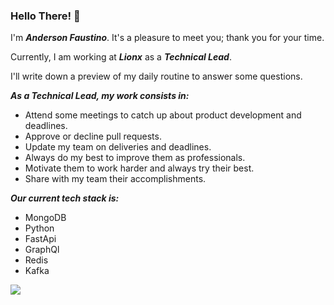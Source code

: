 ### Hello There! 👋


I'm ***Anderson Faustino***. It's a pleasure to meet you; thank you for your time.

Currently, I am working at ***Lionx*** as a ***Technical Lead***.

I'll write down a preview of my daily routine to answer some questions.

***As a Technical Lead, my work consists in:***
- Attend some meetings to catch up about product development and deadlines.
- Approve or decline pull requests.
- Update my team on deliveries and deadlines.
- Always do my best to improve them as professionals.
- Motivate them to work harder and always try their best.
- Share with my team their accomplishments.
	
***Our current tech stack is:***
- MongoDB
- Python
- FastApi
- GraphQl
- Redis
- Kafka
  
<!-- <a href="https://github.com/anuraghazra/github-readme-stats">
  <img align="center" src="https://github-readme-stats.vercel.app/api?username=andersonflima" />
</a> -->
<a href="https://github.com/anuraghazra/convoychat">
  <img align="center" src="https://github-readme-stats.vercel.app/api/top-langs/?username=andersonflima&layout=compact" />
</a>

